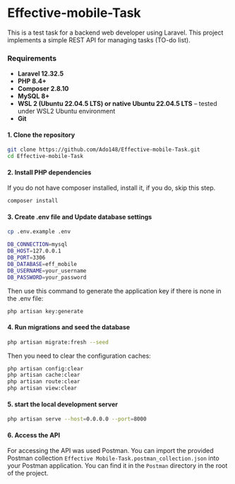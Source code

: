 # Effective-mobile-Task

This is a test task for a backend web developer using Laravel. This project implements a simple REST API for managing tasks (TO-do list).


### Requirements
- **Laravel 12.32.5**
- **PHP 8.4+**
- **Composer 2.8.10**
- **MySQL 8+**
- **WSL 2 (Ubuntu 22.04.5 LTS) or native Ubuntu 22.04.5 LTS** – tested under WSL2 Ubuntu environment
- **Git**


#### 1. Clone the repository
```bash
git clone https://github.com/Ado148/Effective-mobile-Task.git
cd Effective-mobile-Task
```

#### 2. Install PHP dependencies
If you do not have composer installed, install it, if you do, skip this step.
```bash 
composer install
```

#### 3. Create .env file and Update database settings
```bash
cp .env.example .env
```
```bash
DB_CONNECTION=mysql
DB_HOST=127.0.0.1
DB_PORT=3306
DB_DATABASE=eff_mobile
DB_USERNAME=your_username
DB_PASSWORD=your_password
```

Then use this command to generate the application key if there is none in the .env file:
```bash
php artisan key:generate
```

#### 4. Run migrations and seed the database
```bash
php artisan migrate:fresh --seed
```

Then you need to clear the configuration caches:
```bash
php artisan config:clear
php artisan cache:clear
php artisan route:clear
php artisan view:clear
```

#### 5. start the local development server
```bash
php artisan serve --host=0.0.0.0 --port=8000
```

#### 6. Access the API
For accessing the API was used Postman. You can import the provided Postman collection `Effective Mobile-Task.postman_collection.json` into your Postman application. You can find it in the `Postman` directory in the root of the project.


